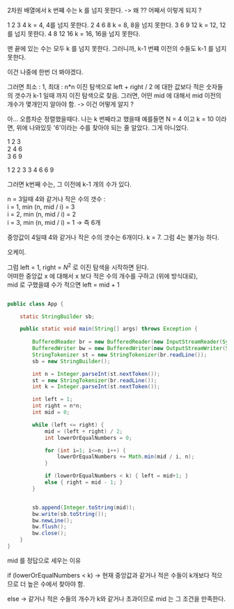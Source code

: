 
2차원 배열에서 
k 번쨰 수는 k 를 넘지 못한다. -> 왜 ?? 
어째서 이렇게 되지 ?

1 2 3  4   k = 4, 4를 넘지 못한다.
2 4 6  8   k = 8, 8을 넘지 못한다.
3 6 9  12  k = 12, 12를 넘지 못한다.
4 8 12 16  k = 16, 16을 넘지 못한다.

맨 끝에 있는 수는 모두 k 를 넘지 못한다.
그러니까, k-1 번쨰 이전의 수들도 k-1 를 넘지 못한다.

이건 나중에 한번 더 봐야겠다.

그러면
최소 : 1, 최대 : n*n 
이진 탐색으로 left + right / 2 에 대한 값보다 적은 숫자들의 갯수가 k-1 일때 까지 이진 탐색으로 찾음.
그러면, 어떤 mid 에 대해서 mid 이전의 개수가 몇개인지 알아야 함. -> 이건 어떻게 알지 ?

아... 오름차순 정렬했을때다. 나는 k 번째라고 했을때 
예를들면 N = 4 이고 k = 10 이라면, 
위에 나와있듯 '6'이라는 수를 찾아야 되는 줄 알았다. 그게 아니었다.

1 2 3 <br>
2 4 6 <br>
3 6 9 <br>

1 2 2 3 3 4 6 6 9

그러면 k번째 수는, 그 이전에 k-1 개의 수가 있다.

n = 3일때 4와 같거나 작은 수의 갯수 : <br>
i = 1, min (n, mid / i) = 3 <br>
i = 2, min (n, mid / i) = 2 <br>
i = 3, min (n, mid / i) = 1 -> 즉 6개

중앙값이 4일때 4와 같거나 작은 수의 갯수는 6개이다. k = 7. 
그럼 4는 불가능 하다. 

오케이.

그럼 left = 1, right = $N^2$ 로 이진 탐색을 시작하면 된다.<br>
어떠한 중앙값 x 에 대해서 x 보다 적은 수의 개수를 구하고 (위에 방식대로), <br>
mid 로 구했을떄 수가 적으면 left = mid + 1


``` java

public class App {

    static StringBuilder sb;

    public static void main(String[] args) throws Exception {
        
        BufferedReader br = new BufferedReader(new InputStreamReader(System.in));
        BufferedWriter bw = new BufferedWriter(new OutputStreamWriter(System.out));
        StringTokenizer st = new StringTokenizer(br.readLine());
        sb = new StringBuilder();

        int n = Integer.parseInt(st.nextToken());
        st = new StringTokenizer(br.readLine());
        int k = Integer.parseInt(st.nextToken());

        int left = 1;
        int right = n*n;
        int mid = 0;

        while (left <= right) {
            mid = (left + right) / 2;
            int lowerOrEqualNumbers = 0;

            for (int i=1; i<=n; i++) {
                lowerOrEqualNumbers += Math.min(mid / i, n);
            }

            if (lowerOrEqualNumbers < k) { left = mid+1; }
            else { right = mid - 1; }
        }


        sb.append(Integer.toString(mid));
        bw.write(sb.toString());
        bw.newLine();
        bw.flush();
        bw.close();
    }
}
```

mid 를 정답으로 세우는 이유

if (lowerOrEqualNumbers < k) -> 현재 중앙값과 같거나 적은 수들이 k개보다 적으므로
더 높은 수에서 찾아야 함.

else -> 같거나 적은 수들의 개수가 k와 같거나 초과이므로 mid 는 그 조건을 만족한다.